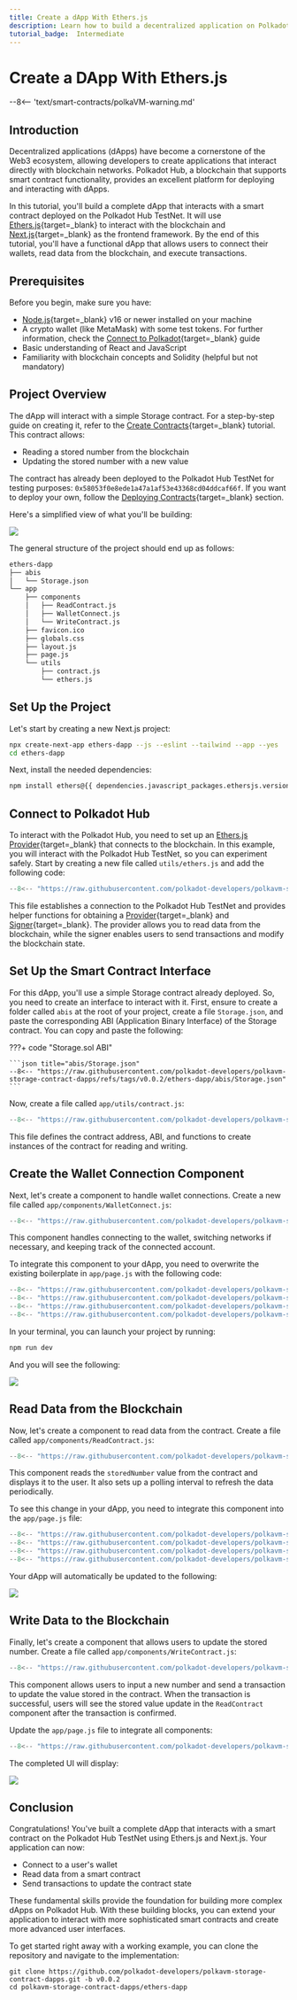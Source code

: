 ```yaml
---
title: Create a dApp With Ethers.js
description: Learn how to build a decentralized application on Polkadot Hub using Ethers.js and Next.js by creating a simple dApp that interacts with a smart contract.
tutorial_badge:  Intermediate
---
```


# Create a DApp With Ethers.js

--8<-- 'text/smart-contracts/polkaVM-warning.md'

## Introduction

Decentralized applications (dApps) have become a cornerstone of the Web3 ecosystem, allowing developers to create applications that interact directly with blockchain networks. Polkadot Hub, a blockchain that supports smart contract functionality, provides an excellent platform for deploying and interacting with dApps.

In this tutorial, you'll build a complete dApp that interacts with a smart contract deployed on the Polkadot Hub TestNet. It will use [Ethers.js](/develop/smart-contracts/libraries/ethers-js){target=\_blank} to interact with the blockchain and [Next.js](https://nextjs.org/){target=\_blank} as the frontend framework. By the end of this tutorial, you'll have a functional dApp that allows users to connect their wallets, read data from the blockchain, and execute transactions.

## Prerequisites

Before you begin, make sure you have:

- [Node.js](https://nodejs.org/en){target=\_blank} v16 or newer installed on your machine
- A crypto wallet (like MetaMask) with some test tokens. For further information, check the [Connect to Polkadot](/develop/smart-contracts/connect-to-polkadot){target=\_blank} guide
- Basic understanding of React and JavaScript
- Familiarity with blockchain concepts and Solidity (helpful but not mandatory)

## Project Overview

The dApp will interact with a simple Storage contract. For a step-by-step guide on creating it, refer to the [Create Contracts](/tutorials/smart-contracts/launch-your-first-project/create-contracts){target=\_blank} tutorial. This contract allows:

- Reading a stored number from the blockchain
- Updating the stored number with a new value

The contract has already been deployed to the Polkadot Hub TestNet for testing purposes: `0x58053f0e8ede1a47a1af53e43368cd04ddcaf66f`. If you want to deploy your own, follow the [Deploying Contracts](/develop/smart-contracts/dev-environments/remix/#deploying-contracts){target=\_blank} section.

Here's a simplified view of what you'll be building:

![](/images/tutorials/smart-contracts/launch-your-first-project/create-dapp-ethers-js/create-dapp-ethers-js-1.webp)

The general structure of the project should end up as follows:

```bash
ethers-dapp
├── abis
│   └── Storage.json
└── app
    ├── components
    │   ├── ReadContract.js
    │   ├── WalletConnect.js
    │   └── WriteContract.js
    ├── favicon.ico
    ├── globals.css
    ├── layout.js
    ├── page.js
    └── utils
        ├── contract.js
        └── ethers.js
```

## Set Up the Project

Let's start by creating a new Next.js project:

```bash
npx create-next-app ethers-dapp --js --eslint --tailwind --app --yes
cd ethers-dapp
```

Next, install the needed dependencies:

```bash
npm install ethers@{{ dependencies.javascript_packages.ethersjs.version }}
```

## Connect to Polkadot Hub

To interact with the Polkadot Hub, you need to set up an [Ethers.js Provider](/develop/smart-contracts/libraries/ethers-js/#set-up-the-ethersjs-provider){target=\_blank} that connects to the blockchain. In this example, you will interact with the Polkadot Hub TestNet, so you can experiment safely. Start by creating a new file called `utils/ethers.js` and add the following code:

```javascript title="app/utils/ethers.js"
--8<-- "https://raw.githubusercontent.com/polkadot-developers/polkavm-storage-contract-dapps/refs/tags/v0.0.2/ethers-dapp/app/utils/ethers.js"
```

This file establishes a connection to the Polkadot Hub TestNet and provides helper functions for obtaining a [Provider](https://docs.ethers.org/v5/api/providers/provider/){target=_blank} and [Signer](https://docs.ethers.org/v5/api/signer/){target=_blank}. The provider allows you to read data from the blockchain, while the signer enables users to send transactions and modify the blockchain state.

## Set Up the Smart Contract Interface

For this dApp, you'll use a simple Storage contract already deployed. So, you need to create an interface to interact with it. First, ensure to create a folder called `abis` at the root of your project, create a file `Storage.json`, and paste the corresponding ABI (Application Binary Interface) of the Storage contract. You can copy and paste the following:

???+ code "Storage.sol ABI"

    ```json title="abis/Storage.json"
    --8<-- "https://raw.githubusercontent.com/polkadot-developers/polkavm-storage-contract-dapps/refs/tags/v0.0.2/ethers-dapp/abis/Storage.json"
    ```

Now, create a file called `app/utils/contract.js`:

```javascript title="app/utils/contract.js"
--8<-- "https://raw.githubusercontent.com/polkadot-developers/polkavm-storage-contract-dapps/refs/tags/v0.0.2/ethers-dapp/app/utils/contract.js"
```

This file defines the contract address, ABI, and functions to create instances of the contract for reading and writing.

## Create the Wallet Connection Component

Next, let's create a component to handle wallet connections. Create a new file called `app/components/WalletConnect.js`:

```javascript title="app/components/WalletConnect.js"
--8<-- "https://raw.githubusercontent.com/polkadot-developers/polkavm-storage-contract-dapps/refs/tags/v0.0.2/ethers-dapp/app/components/WalletConnect.js"
```

This component handles connecting to the wallet, switching networks if necessary, and keeping track of the connected account. 

To integrate this component to your dApp, you need to overwrite the existing boilerplate in `app/page.js` with the following code:

```javascript title="app/page.js"
--8<-- "https://raw.githubusercontent.com/polkadot-developers/polkavm-storage-contract-dapps/refs/tags/v0.0.2/ethers-dapp/app/page.js::1"
--8<-- "https://raw.githubusercontent.com/polkadot-developers/polkavm-storage-contract-dapps/refs/tags/v0.0.2/ethers-dapp/app/page.js:2:5"
--8<-- "https://raw.githubusercontent.com/polkadot-developers/polkavm-storage-contract-dapps/refs/tags/v0.0.2/ethers-dapp/app/page.js:8:21"
--8<-- "https://raw.githubusercontent.com/polkadot-developers/polkavm-storage-contract-dapps/refs/tags/v0.0.2/ethers-dapp/app/page.js:24:26"
```

In your terminal, you can launch your project by running:

```bash
npm run dev
```

And you will see the following:

![](/images/tutorials/smart-contracts/launch-your-first-project/create-dapp-ethers-js/create-dapp-ethers-js-2.webp)

## Read Data from the Blockchain

Now, let's create a component to read data from the contract. Create a file called `app/components/ReadContract.js`:

```javascript title="app/components/ReadContract.js"
--8<-- "https://raw.githubusercontent.com/polkadot-developers/polkavm-storage-contract-dapps/refs/tags/v0.0.2/ethers-dapp/app/components/ReadContract.js"
```

This component reads the `storedNumber` value from the contract and displays it to the user. It also sets up a polling interval to refresh the data periodically.

To see this change in your dApp, you need to integrate this component into the `app/page.js` file:

```javascript title="app/page.js"
--8<-- "https://raw.githubusercontent.com/polkadot-developers/polkavm-storage-contract-dapps/refs/tags/v0.0.2/ethers-dapp/app/page.js::1"
--8<-- "https://raw.githubusercontent.com/polkadot-developers/polkavm-storage-contract-dapps/refs/tags/v0.0.2/ethers-dapp/app/page.js:2:6"
--8<-- "https://raw.githubusercontent.com/polkadot-developers/polkavm-storage-contract-dapps/refs/tags/v0.0.2/ethers-dapp/app/page.js:8:22"
--8<-- "https://raw.githubusercontent.com/polkadot-developers/polkavm-storage-contract-dapps/refs/tags/v0.0.2/ethers-dapp/app/page.js:24:26"
```

Your dApp will automatically be updated to the following:

![](/images/tutorials/smart-contracts/launch-your-first-project/create-dapp-ethers-js/create-dapp-ethers-js-3.webp)

## Write Data to the Blockchain

Finally, let's create a component that allows users to update the stored number. Create a file called `app/components/WriteContract.js`:

```javascript title="app/components/WriteContract.js"
--8<-- "https://raw.githubusercontent.com/polkadot-developers/polkavm-storage-contract-dapps/refs/tags/v0.0.2/ethers-dapp/app/components/WriteContract.js"
```

This component allows users to input a new number and send a transaction to update the value stored in the contract. When the transaction is successful, users will see the stored value update in the `ReadContract` component after the transaction is confirmed.

Update the `app/page.js` file to integrate all components:

```javascript title="app/page.js"
--8<-- "https://raw.githubusercontent.com/polkadot-developers/polkavm-storage-contract-dapps/refs/tags/v0.0.2/ethers-dapp/app/page.js"
```

The completed UI will display:

![](/images/tutorials/smart-contracts/launch-your-first-project/create-dapp-ethers-js/create-dapp-ethers-js-4.webp)

## Conclusion

Congratulations! You've built a complete dApp that interacts with a smart contract on the Polkadot Hub TestNet using Ethers.js and Next.js. Your application can now:

- Connect to a user's wallet
- Read data from a smart contract
- Send transactions to update the contract state

These fundamental skills provide the foundation for building more complex dApps on Polkadot Hub. With these building blocks, you can extend your application to interact with more sophisticated smart contracts and create more advanced user interfaces.

To get started right away with a working example, you can clone the repository and navigate to the implementation:

```
git clone https://github.com/polkadot-developers/polkavm-storage-contract-dapps.git -b v0.0.2
cd polkavm-storage-contract-dapps/ethers-dapp
```